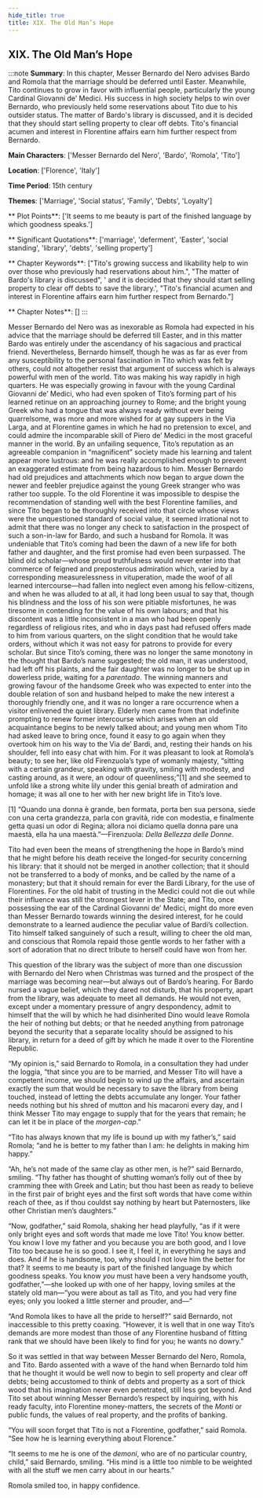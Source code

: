 ```yaml
---
hide_title: true
title: XIX. The Old Man’s Hope
---
```

## XIX. The Old Man’s Hope
:::note
**Summary**:
In this chapter, Messer Bernardo del Nero advises Bardo and Romola that the marriage should be deferred until Easter. Meanwhile, Tito continues to grow in favor with influential people, particularly the young Cardinal Giovanni de’ Medici. His success in high society helps to win over Bernardo, who previously held some reservations about Tito due to his outsider status. The matter of Bardo's library is discussed, and it is decided that they should start selling property to clear off debts. Tito's financial acumen and interest in Florentine affairs earn him further respect from Bernardo.

**Main Characters**:
['Messer Bernardo del Nero', 'Bardo', 'Romola', 'Tito']

**Location**:
['Florence', 'Italy']

**Time Period**:
15th century

**Themes**:
['Marriage', 'Social status', 'Family', 'Debts', 'Loyalty']

** Plot Points**:
['It seems to me beauty is part of the finished language by which goodness speaks.']

** Significant Quotations**:
['marriage', 'deferment', 'Easter', 'social standing', 'library', 'debts', 'selling property']

** Chapter Keywords**:
["Tito's growing success and likability help to win over those who previously had reservations about him.", "The matter of Bardo's library is discussed", ' and it is decided that they should start selling property to clear off debts to save the library.', "Tito's financial acumen and interest in Florentine affairs earn him further respect from Bernardo."]

** Chapter Notes**:
[]
:::


Messer Bernardo del Nero was as inexorable as Romola had expected in his advice that the marriage should be deferred till Easter, and in this matter Bardo was entirely under the ascendancy of his sagacious and practical friend. Nevertheless, Bernardo himself, though he was as far as ever from any susceptibility to the personal fascination in Tito which was felt by others, could not altogether resist that argument of success which is always powerful with men of the world. Tito was making his way rapidly in high quarters. He was especially growing in favour with the young Cardinal Giovanni de’ Medici, who had even spoken of Tito’s forming part of his learned retinue on an approaching journey to Rome; and the bright young Greek who had a tongue that was always ready without ever being quarrelsome, was more and more wished for at gay suppers in the Via Larga, and at Florentine games in which he had no pretension to excel, and could admire the incomparable skill of Piero de’ Medici in the most graceful manner in the world. By an unfailing sequence, Tito’s reputation as an agreeable companion in “magnificent” society made his learning and talent appear more lustrous: and he was really accomplished enough to prevent an exaggerated estimate from being hazardous to him. Messer Bernardo had old prejudices and attachments which now began to argue down the newer and feebler prejudice against the young Greek stranger who was rather too supple. To the old Florentine it was impossible to despise the recommendation of standing well with the best Florentine families, and since Tito began to be thoroughly received into that circle whose views were the unquestioned standard of social value, it seemed irrational not to admit that there was no longer any check to satisfaction in the prospect of such a son-in-law for Bardo, and such a husband for Romola. It was undeniable that Tito’s coming had been the dawn of a new life for both father and daughter, and the first promise had even been surpassed. The blind old scholar—whose proud truthfulness would never enter into that commerce of feigned and preposterous admiration which, varied by a corresponding measurelessness in vituperation, made the woof of all learned intercourse—had fallen into neglect even among his fellow-citizens, and when he was alluded to at all, it had long been usual to say that, though his blindness and the loss of his son were pitiable misfortunes, he was tiresome in contending for the value of his own labours; and that his discontent was a little inconsistent in a man who had been openly regardless of religious rites, and who in days past had refused offers made to him from various quarters, on the slight condition that he would take orders, without which it was not easy for patrons to provide for every scholar. But since Tito’s coming, there was no longer the same monotony in the thought that Bardo’s name suggested; the old man, it was understood, had left off his plaints, and the fair daughter was no longer to be shut up in dowerless pride, waiting for a _parentado_. The winning manners and growing favour of the handsome Greek who was expected to enter into the double relation of son and husband helped to make the new interest a thoroughly friendly one, and it was no longer a rare occurrence when a visitor enlivened the quiet library. Elderly men came from that indefinite prompting to renew former intercourse which arises when an old acquaintance begins to be newly talked about; and young men whom Tito had asked leave to bring once, found it easy to go again when they overtook him on his way to the Via de’ Bardi, and, resting their hands on his shoulder, fell into easy chat with him. For it was pleasant to look at Romola’s beauty; to see her, like old Firenzuola’s type of womanly majesty, “sitting with a certain grandeur, speaking with gravity, smiling with modesty, and casting around, as it were, an odour of queenliness;”[1] and she seemed to unfold like a strong white lily under this genial breath of admiration and homage; it was all one to her with her new bright life in Tito’s love. 

 [1] “Quando una donna è grande, ben formata, porta ben sua persona,  siede con una certa grandezza, parla con gravità, ride con modestia, e  finalmente getta quasi un odor di Regina; allora noi diciamo quella  donna pare una maestà, ella ha una maestà.”—Firenzuola: _Della  Bellezza delle Donne_. 

Tito had even been the means of strengthening the hope in Bardo’s mind that he might before his death receive the longed-for security concerning his library: that it should not be merged in another collection; that it should not be transferred to a body of monks, and be called by the name of a monastery; but that it should remain for ever the Bardi Library, for the use of Florentines. For the old habit of trusting in the Medici could not die out while their influence was still the strongest lever in the State; and Tito, once possessing the ear of the Cardinal Giovanni de’ Medici, might do more even than Messer Bernardo towards winning the desired interest, for he could demonstrate to a learned audience the peculiar value of Bardi’s collection. Tito himself talked sanguinely of such a result, willing to cheer the old man, and conscious that Romola repaid those gentle words to her father with a sort of adoration that no direct tribute to herself could have won from her. 

This question of the library was the subject of more than one discussion with Bernardo del Nero when Christmas was turned and the prospect of the marriage was becoming near—but always out of Bardo’s hearing. For Bardo nursed a vague belief, which they dared not disturb, that his property, apart from the library, was adequate to meet all demands. He would not even, except under a momentary pressure of angry despondency, admit to himself that the will by which he had disinherited Dino would leave Romola the heir of nothing but debts; or that he needed anything from patronage beyond the security that a separate locality should be assigned to his library, in return for a deed of gift by which he made it over to the Florentine Republic. 

“My opinion is,” said Bernardo to Romola, in a consultation they had under the loggia, “that since you are to be married, and Messer Tito will have a competent income, we should begin to wind up the affairs, and ascertain exactly the sum that would be necessary to save the library from being touched, instead of letting the debts accumulate any longer. Your father needs nothing but his shred of mutton and his macaroni every day, and I think Messer Tito may engage to supply that for the years that remain; he can let it be in place of the _morgen-cap_.” 

“Tito has always known that my life is bound up with my father’s,” said Romola; “and he is better to my father than I am: he delights in making him happy.” 

“Ah, he’s not made of the same clay as other men, is he?” said Bernardo, smiling. “Thy father has thought of shutting woman’s folly out of thee by cramming thee with Greek and Latin; but thou hast been as ready to believe in the first pair of bright eyes and the first soft words that have come within reach of thee, as if thou couldst say nothing by heart but Paternosters, like other Christian men’s daughters.” 

“Now, godfather,” said Romola, shaking her head playfully, “as if it were only bright eyes and soft words that made me love Tito! You know better. You know I love my father and you because you are both good, and I love Tito too because he is so good. I see it, I feel it, in everything he says and does. And if he is handsome, too, why should I not love him the better for that? It seems to me beauty is part of the finished language by which goodness speaks. You know _you_ must have been a very handsome youth, godfather,”—she looked up with one of her happy, loving smiles at the stately old man—“you were about as tall as Tito, and you had very fine eyes; only you looked a little sterner and prouder, and—” 

“And Romola likes to have all the pride to herself?” said Bernardo, not inaccessible to this pretty coaxing. “However, it is well that in one way Tito’s demands are more modest than those of any Florentine husband of fitting rank that we should have been likely to find for you; he wants no dowry.” 

So it was settled in that way between Messer Bernardo del Nero, Romola, and Tito. Bardo assented with a wave of the hand when Bernardo told him that he thought it would be well now to begin to sell property and clear off debts; being accustomed to think of debts and property as a sort of thick wood that his imagination never even penetrated, still less got beyond. And Tito set about winning Messer Bernardo’s respect by inquiring, with his ready faculty, into Florentine money-matters, the secrets of the _Monti_ or public funds, the values of real property, and the profits of banking. 

“You will soon forget that Tito is not a Florentine, godfather,” said Romola. “See how he is learning everything about Florence.” 

“It seems to me he is one of the _demoni_, who are of no particular country, child,” said Bernardo, smiling. “His mind is a little too nimble to be weighted with all the stuff we men carry about in our hearts.” 

Romola smiled too, in happy confidence. 

